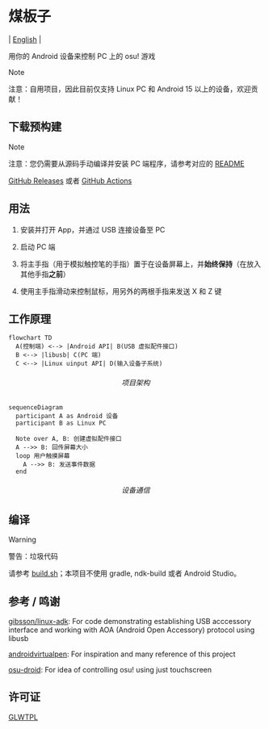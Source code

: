 煤板子
=====

| [English](/README.md) |

用你的 Android 设备来控制 PC 上的 osu! 游戏

> [!Note]
>
> 注意：自用项目，因此目前仅支持 Linux PC 和 Android 15 以上的设备，欢迎贡献！

## 下载预构建

> [!NOTE]
>
> 注意：您仍需要从源码手动编译并安装 PC 端程序，请参考对应的 [README](/host-linux/README-chn.md)

[GitHub Releases](../../releases) 或者 [GitHub Actions](../../actions)

## 用法

1. 安装并打开 App，并通过 USB 连接设备至 PC

2. 启动 PC 端

3. 将主手指（用于模拟触控笔的手指）置于在设备屏幕上，并**始终保持**（在放入其他手指**之前**）

4. 使用主手指滑动来控制鼠标，用另外的两根手指来发送 X 和 Z 键

## 工作原理

```mermaid
flowchart TD
  A(控制端) <--> |Android API| B(USB 虚拟配件接口)
  B <--> |libusb| C(PC 端)
  C <--> |Linux uinput API| D(输入设备子系统)
```

<div align="center"><h6><em>项目架构</em></h6></div>

```mermaid
sequenceDiagram
  participant A as Android 设备
  participant B as Linux PC

  Note over A, B: 创建虚拟配件接口
  A -->> B: 回传屏幕大小
  loop 用户触摸屏幕
    A -->> B: 发送事件数据
  end
```

<div align="center"><h6><em>设备通信</em></h6></div>

## 编译

> [!WARNING]
>
> 警告：垃圾代码

请参考 [build.sh](build.sh.template)；本项目不使用 gradle, ndk-build 或者 Android Studio。

## 参考 / 鸣谢

[gibsson/linux-adk][gibsson/linux-adk]: For code demonstrating establishing USB acccessory interface and
working with AOA (Android Open Accessory) protocol using libusb

[androidvirtualpen][androidvirtualpen]: For inspiration and many reference of this project

[osu-droid][osudroid]: For idea of controlling osu! using just touchscreen

## 许可证

[GLWTPL](LICENSE-chn)

<!-- References: -->

[gibsson/linux-adk]: https://github.com/gibsson/linux-adk.git
[androidvirtualpen]: https://github.com/androidvirtualpen/virtualpen.git
[osudroid]: https://github.com/osudroid/osu-droid.git
